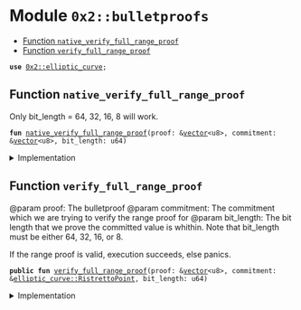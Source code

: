 
<a name="0x2_bulletproofs"></a>

# Module `0x2::bulletproofs`



-  [Function `native_verify_full_range_proof`](#0x2_bulletproofs_native_verify_full_range_proof)
-  [Function `verify_full_range_proof`](#0x2_bulletproofs_verify_full_range_proof)


<pre><code><b>use</b> <a href="elliptic_curve.md#0x2_elliptic_curve">0x2::elliptic_curve</a>;
</code></pre>



<a name="0x2_bulletproofs_native_verify_full_range_proof"></a>

## Function `native_verify_full_range_proof`

Only bit_length = 64, 32, 16, 8 will work.


<pre><code><b>fun</b> <a href="bulletproofs.md#0x2_bulletproofs_native_verify_full_range_proof">native_verify_full_range_proof</a>(proof: &<a href="">vector</a>&lt;u8&gt;, commitment: &<a href="">vector</a>&lt;u8&gt;, bit_length: u64)
</code></pre>



<details>
<summary>Implementation</summary>


<pre><code><b>native</b> <b>fun</b> <a href="bulletproofs.md#0x2_bulletproofs_native_verify_full_range_proof">native_verify_full_range_proof</a>(proof: &<a href="">vector</a>&lt;u8&gt;, commitment: &<a href="">vector</a>&lt;u8&gt;, bit_length: u64);
</code></pre>



</details>

<a name="0x2_bulletproofs_verify_full_range_proof"></a>

## Function `verify_full_range_proof`

@param proof: The bulletproof
@param commitment: The commitment which we are trying to verify the range proof for
@param bit_length: The bit length that we prove the committed value is whithin. Note that bit_length must be either 64, 32, 16, or 8.

If the range proof is valid, execution succeeds, else panics.


<pre><code><b>public</b> <b>fun</b> <a href="bulletproofs.md#0x2_bulletproofs_verify_full_range_proof">verify_full_range_proof</a>(proof: &<a href="">vector</a>&lt;u8&gt;, commitment: &<a href="elliptic_curve.md#0x2_elliptic_curve_RistrettoPoint">elliptic_curve::RistrettoPoint</a>, bit_length: u64)
</code></pre>



<details>
<summary>Implementation</summary>


<pre><code><b>public</b> <b>fun</b> <a href="bulletproofs.md#0x2_bulletproofs_verify_full_range_proof">verify_full_range_proof</a>(proof: &<a href="">vector</a>&lt;u8&gt;, commitment: &RistrettoPoint, bit_length: u64) {
    <a href="bulletproofs.md#0x2_bulletproofs_native_verify_full_range_proof">native_verify_full_range_proof</a>(proof, &ec::bytes(commitment), bit_length)
}
</code></pre>



</details>
